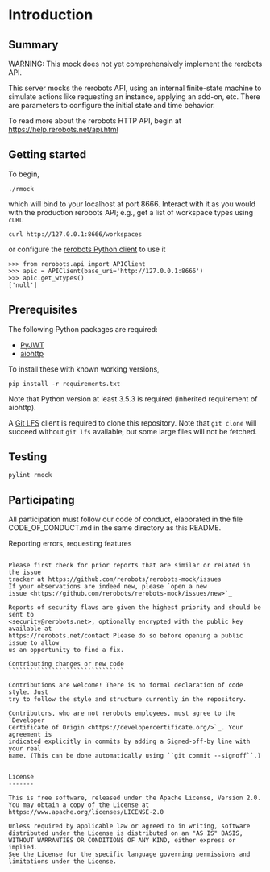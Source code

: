 Introduction
============

Summary
-------

WARNING: This mock does not yet comprehensively implement the rerobots API.

This server mocks the rerobots API, using an internal finite-state machine to
simulate actions like requesting an instance, applying an add-on, etc. There are
parameters to configure the initial state and time behavior.

To read more about the rerobots HTTP API, begin at https://help.rerobots.net/api.html


Getting started
---------------

To begin,

    ./rmock

which will bind to your localhost at port 8666. Interact with it as you would
with the production rerobots API; e.g., get a list of workspace types using `cURL`

    curl http://127.0.0.1:8666/workspaces

or configure the [rerobots Python client](https://github.com/rerobots/py) to use it

    >>> from rerobots.api import APIClient
    >>> apic = APIClient(base_uri='http://127.0.0.1:8666')
    >>> apic.get_wtypes()
    ['null']


Prerequisites
-------------

The following Python packages are required:

* [PyJWT](https://pypi.org/project/PyJWT/)
* [aiohttp](https://pypi.org/project/aiohttp/)

To install these with known working versions,

    pip install -r requirements.txt

Note that Python version at least 3.5.3 is required (inherited requirement of
aiohttp).

A [Git LFS](https://git-lfs.github.com/) client is required to clone this
repository. Note that `git clone` will succeed without `git lfs` available, but
some large files will not be fetched.


Testing
-------

    pylint rmock


Participating
-------------

All participation must follow our code of conduct, elaborated in the file
CODE_OF_CONDUCT.md in the same directory as this README.

Reporting errors, requesting features
`````````````````````````````````````

Please first check for prior reports that are similar or related in the issue
tracker at https://github.com/rerobots/rerobots-mock/issues
If your observations are indeed new, please `open a new
issue <https://github.com/rerobots/rerobots-mock/issues/new>`_

Reports of security flaws are given the highest priority and should be sent to
<security@rerobots.net>, optionally encrypted with the public key available at
https://rerobots.net/contact Please do so before opening a public issue to allow
us an opportunity to find a fix.

Contributing changes or new code
````````````````````````````````

Contributions are welcome! There is no formal declaration of code style. Just
try to follow the style and structure currently in the repository.

Contributors, who are not rerobots employees, must agree to the `Developer
Certificate of Origin <https://developercertificate.org/>`_. Your agreement is
indicated explicitly in commits by adding a Signed-off-by line with your real
name. (This can be done automatically using ``git commit --signoff``.)


License
-------

This is free software, released under the Apache License, Version 2.0.
You may obtain a copy of the License at https://www.apache.org/licenses/LICENSE-2.0

Unless required by applicable law or agreed to in writing, software
distributed under the License is distributed on an "AS IS" BASIS,
WITHOUT WARRANTIES OR CONDITIONS OF ANY KIND, either express or implied.
See the License for the specific language governing permissions and
limitations under the License.
